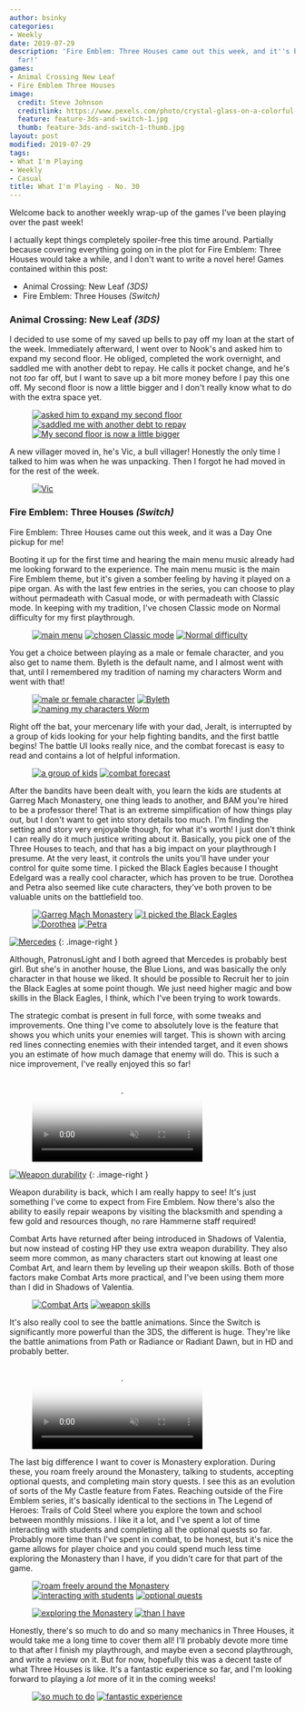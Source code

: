 ```yaml
---
author: bsinky
categories:
- Weekly
date: 2019-07-29
description: 'Fire Emblem: Three Houses came out this week, and it''s been great so
  far!'
games:
- Animal Crossing New Leaf
- Fire Emblem Three Houses
image:
  credit: Steve Johnson
  creditlink: https://www.pexels.com/photo/crystal-glass-on-a-colorful-background-2179374/
  feature: feature-3ds-and-switch-1.jpg
  thumb: feature-3ds-and-switch-1-thumb.jpg
layout: post
modified: 2019-07-29
tags:
- What I'm Playing
- Weekly
- Casual
title: What I'm Playing - No. 30
---
```


Welcome back to another weekly wrap-up of the games I've been playing over the
past week!

I actually kept things completely spoiler-free this time around. Partially
because covering everything going on in the plot for Fire Emblem: Three Houses
would take a while, and I don't want to write a novel here! Games contained
within this post:

 - Animal Crossing: New Leaf *(3DS)*
 - Fire Emblem: Three Houses *(Switch)*

<!--more-->

### Animal Crossing: New Leaf *(3DS)*

I decided to use some of my saved up bells to pay off my loan at the start of
the week. Immediately afterward, I went over to Nook's and asked him to expand
my second floor. He obliged, completed the work overnight, and saddled me with
another debt to repay. He calls it pocket change, and he's not *too* far off,
but I want to save up a bit more money before I pay this one off. My second
floor is now a little bigger and I don't really know what to do with the extra
space yet.

<figure class="third">
    <a href="https://i.imgur.com/tHWBxOm.png"><img src="https://i.imgur.com/tHWBxOmm.png" alt="asked him to expand my second floor"/></a>
    <a href="https://i.imgur.com/fy6Lczl.png"><img src="https://i.imgur.com/fy6Lczlm.png" alt="saddled me with another debt to repay"/></a>
    <a href="https://i.imgur.com/KxVcCF0.png"><img src="https://i.imgur.com/KxVcCF0m.png" alt="My second floor is now a little bigger"/></a>
</figure>

A new villager moved in, he's Vic, a bull villager! Honestly the only time I
talked to him was when he was unpacking. Then I forgot he had moved in for the
rest of the week.

<figure class="half center">
    <a href="https://i.imgur.com/nKl7qZo.png"><img src="https://i.imgur.com/nKl7qZom.png" alt="Vic"/>
    </a>
</figure>

### Fire Emblem: Three Houses *(Switch)*

Fire Emblem: Three Houses came out this week, and it was a Day One pickup for
me!

Booting it up for the first time and hearing the main menu music already had me
looking forward to the experience. The main menu music is the main Fire Emblem
theme, but it's given a somber feeling by having it played on a pipe organ. As
with the last few entries in the series, you can choose to play without
permadeath with Casual mode, or with permadeath with Classic mode. In keeping
with my tradition, I've chosen Classic mode on Normal difficulty for my first
playthrough.

<figure class="third">
    <a href="https://i.imgur.com/ta4leE0.jpg"><img src="https://i.imgur.com/ta4leE0m.jpg" alt="main menu"/></a>
    <a href="https://i.imgur.com/ypur0e7.jpg"><img src="https://i.imgur.com/ypur0e7m.jpg" alt="chosen Classic mode"/></a>
    <a href="https://i.imgur.com/j9QIVgH.jpg"><img src="https://i.imgur.com/j9QIVgHm.jpg" alt="Normal difficulty"/></a>
</figure>

You get a choice between playing as a male or female character, and you also get
to name them. Byleth is the default name, and I almost went with that, until I
remembered my tradition of naming my characters Worm and went with that!

<figure class="third">
    <a href="https://i.imgur.com/EghtWBH.jpg"><img src="https://i.imgur.com/EghtWBHm.jpg" alt="male or female character"/></a>
    <a href="https://i.imgur.com/2shb1sX.jpg"><img src="https://i.imgur.com/2shb1sXm.jpg" alt="Byleth"/></a>
    <a href="https://i.imgur.com/FO3mJ0z.jpg"><img src="https://i.imgur.com/FO3mJ0zm.jpg" alt="naming my characters Worm"/></a>
</figure>

Right off the bat, your mercenary life with your dad, Jeralt, is interrupted by
a group of kids looking for your help fighting bandits, and the first battle
begins! The battle UI looks really nice, and the combat forecast is easy to read
and contains a lot of helpful information.

<figure class="half">
    <a href="https://i.imgur.com/R9WaEqm.jpg"><img src="https://i.imgur.com/R9WaEqmm.jpg" alt="a group of kids"/></a>
    <a href="https://i.imgur.com/JLl2I61.jpg"><img src="https://i.imgur.com/JLl2I61m.jpg" alt="combat forecast"/></a>
</figure>

After the bandits have been dealt with, you learn the kids are students at
Garreg Mach Monastery, one thing leads to another, and BAM you're hired to be a
professor there! That is an extreme simplification of how things play out, but I
don't want to get into story details too much. I'm finding the setting and story
very enjoyable though, for what it's worth! I just don't think I can really do
it much justice writing about it. Basically, you pick one of the Three Houses to
teach, and that has a big impact on your playthrough I presume. At the very
least, it controls the units you'll have under your control for quite some time.
I picked the Black Eagles because I thought Edelgard was a really cool
character, which has proven to be true. Dorothea and Petra also seemed like cute
characters, they've both proven to be valuable units on the battlefield too.

<figure class="half">
    <a href="https://i.imgur.com/atkWRD5.jpg"><img src="https://i.imgur.com/atkWRD5m.jpg" alt="Garreg Mach Monastery"/></a>
    <a href="https://i.imgur.com/3WcbT6t.jpg"><img src="https://i.imgur.com/3WcbT6tm.jpg" alt="I picked the Black Eagles"/></a>
    <a href="https://i.imgur.com/EIyphOL.jpg"><img src="https://i.imgur.com/EIyphOLm.jpg" alt="Dorothea"/></a>
    <a href="https://i.imgur.com/K8OW5SC.jpg"><img src="https://i.imgur.com/K8OW5SCm.jpg" alt="Petra"/></a>
</figure>

[![Mercedes](https://i.imgur.com/sX3YYZHm.jpg)](https://i.imgur.com/sX3YYZH.jpg)
{: .image-right }

Although, PatronusLight and I both agreed that Mercedes is probably best girl.
But she's in another house, the Blue Lions, and was basically the only character
in that house we liked. It should be possible to Recruit her to join the Black
Eagles at some point though. We just need higher magic and bow skills in the
Black Eagles, I think, which I've been trying to work towards.

The strategic combat is present in full force, with some tweaks and
improvements. One thing I've come to absolutely love is the feature that shows
you which units your enemies will target. This is shown with arcing red lines
connecting enemies with their intended target, and it even shows you an estimate
of how much damage that enemy will do. This is such a nice improvement, I've
really enjoyed this so far!

<figure class="half center">
    <video class="video-embed" controls loop="true" autoplay="true" muted="true" poster="https://i.imgur.com/uMga06L.jpg">
        <source src="https://i.imgur.com/uMga06L.mp4">
    </video>
</figure>

[![Weapon durability](https://i.imgur.com/fcezzI5m.jpg)](https://i.imgur.com/fcezzI5.jpg)
{: .image-right }

Weapon durability is back, which I am really happy to see! It's just something
I've come to expect from Fire Emblem. Now there's also the ability to easily
repair weapons by visiting the blacksmith and spending a few gold and resources
though, no rare Hammerne staff required!

Combat Arts have returned after being introduced in Shadows of Valentia, but now
instead of costing HP they use extra weapon durability. They also seem more
common, as many characters start out knowing at least one Combat Art, and learn
them by leveling up their weapon skills. Both of those factors make Combat Arts
more practical, and I've been using them more than I did in Shadows of Valentia.

<figure class="half">
    <a href="https://i.imgur.com/fhT9xjD.jpg"><img src="https://i.imgur.com/fhT9xjDm.jpg" alt="Combat Arts"/></a>
    <a href="https://i.imgur.com/rjmFPdV.jpg"><img src="https://i.imgur.com/rjmFPdVm.jpg" alt="weapon skills"/></a>
</figure>

It's also really cool to see the battle animations. Since the Switch is
significantly more powerful than the 3DS, the different is huge. They're like
the battle animations from Path or Radiance or Radiant Dawn, but in HD and
probably better.

<figure class="half center">
    <video class="video-embed" controls loop="true" autoplay="true" muted="true" poster="https://i.imgur.com/OOPIaTI.jpg">
        <source src="https://i.imgur.com/OOPIaTI.mp4">
    </video>
</figure>

The last big difference I want to cover is Monastery exploration. During these,
you roam freely around the Monastery, talking to students, accepting optional
quests, and completing main story quests. I see this as an evolution of sorts of
the My Castle feature from Fates. Reaching outside of the Fire Emblem series,
it's basically identical to the sections in The Legend of Heroes: Trails of Cold
Steel where you explore the town and school between monthly missions. I like it
a lot, and I've spent a lot of time interacting with students and completing all
the optional quests so far. Probably more time than I've spent in combat, to be
honest, but it's nice the game allows for player choice and you could spend much
less time exploring the Monastery than I have, if you didn't care for that part
of the game.

<figure class="third">
    <a href="https://i.imgur.com/Oq0zGeG.jpg"><img src="https://i.imgur.com/Oq0zGeGm.jpg" alt="roam freely around the Monastery"/></a>
    <a href="https://i.imgur.com/hiXVRnl.jpg"><img src="https://i.imgur.com/hiXVRnlm.jpg" alt="interacting with students"/></a>
    <a href="https://i.imgur.com/gp8oNdt.jpg"><img src="https://i.imgur.com/gp8oNdtm.jpg" alt="optional quests"/></a>
</figure>
<figure class="half">
    <a href="https://i.imgur.com/b8owfwa.jpg"><img src="https://i.imgur.com/b8owfwam.jpg" alt="exploring the Monastery"/></a>
    <a href="https://i.imgur.com/KYz91KN.jpg"><img src="https://i.imgur.com/KYz91KNm.jpg" alt="than I have"/></a>
</figure>

Honestly, there's so much to do and so many mechanics in Three Houses, it would
take me a long time to cover them all! I'll probably devote more time to that
after I finish my playthrough, and maybe even a second playthrough, and write a
review on it. But for now, hopefully this was a decent taste of what Three
Houses is like. It's a fantastic experience so far, and I'm looking forward to
playing a *lot* more of it in the coming weeks!

<figure class="half">
    <a href="https://i.imgur.com/bmMfiWF.jpg"><img src="https://i.imgur.com/bmMfiWFm.jpg" alt="so much to do"/></a>
    <a href="https://i.imgur.com/3badlTt.jpg"><img src="https://i.imgur.com/3badlTtm.jpg" alt="fantastic experience"/></a>
</figure>